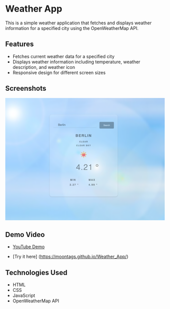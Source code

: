 # Weather App

This is a simple weather application that fetches and displays weather information for a specified city using the OpenWeatherMap API.

## Features

- Fetches current weather data for a specified city
- Displays weather information including temperature, weather description, and weather icon
- Responsive design for different screen sizes

## Screenshots

![Weather App Screenshot](image/berlin.png)

## Demo Video

- [YouTube Demo](https://www.youtube.com/watch?v=axDwd5pUHU8)

- [Try it here] (https://moontags.github.io/Weather_App/)

## Technologies Used

- HTML
- CSS
- JavaScript
- OpenWeatherMap API

